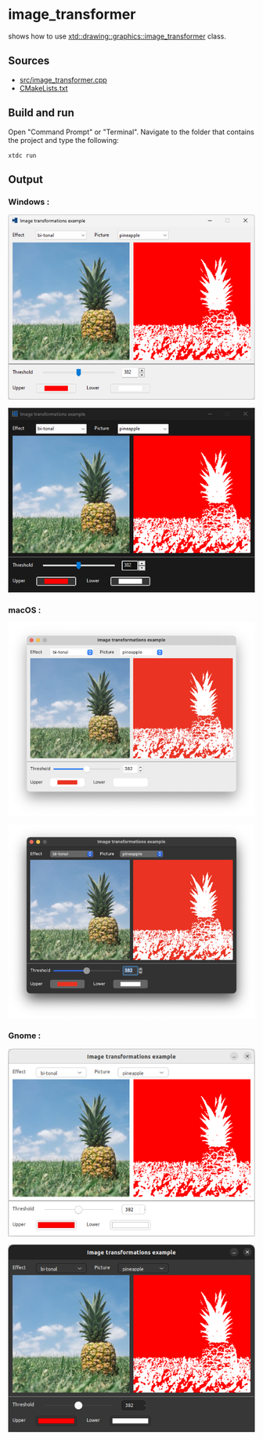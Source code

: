 # image_transformer

shows how to use [xtd::drawing::graphics::image_transformer](https://gammasoft71.github.io/xtd/reference_guides/latest/classxtd_1_1drawing_1_1image__transformer.html) class.

## Sources

* [src/image_transformer.cpp](src/image_transformer.cpp)
* [CMakeLists.txt](CMakeLists.txt)

## Build and run

Open "Command Prompt" or "Terminal". Navigate to the folder that contains the project and type the following:

```shell
xtdc run
```

## Output

### Windows :

![Screenshot](../../../../docs/pictures/examples/image_transformer_w.png)

![Screenshot](../../../../docs/pictures/examples/image_transformer_wd.png)

### macOS :

![Screenshot](../../../../docs/pictures/examples/image_transformer_m.png)

![Screenshot](../../../../docs/pictures/examples/image_transformer_md.png)

### Gnome :

![Screenshot](../../../../docs/pictures/examples/image_transformer_g.png)

![Screenshot](../../../../docs/pictures/examples/image_transformer_gd.png)
